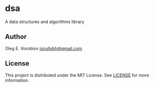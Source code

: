 # dsa

A data structures and algorithms library

## Author

Oleg E. Vorobiov <isnullxbh@gmail.com>

## License

This project is distributed under the MIT License. See [LICENSE](LICENSE) for more information.
